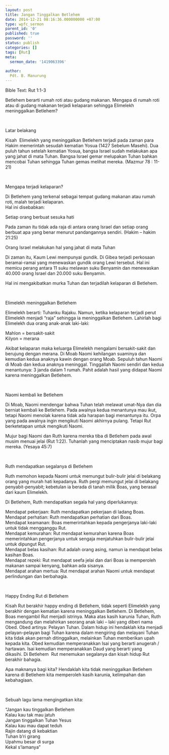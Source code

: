 ```yaml
---
layout: post
title: Jangan Tinggalkan Betlehem
date: 2014-12-21 08:16:36.000000000 +07:00
type: wpfc_sermon
parent_id: '0'
published: true
password: ''
status: publish
categories: []
tags: [Rut]
meta:
  sermon_date: '1419063396'
  
author:
  Pdt. B. Manurung
---
```

<p>Bible Text: Rut 1:1-3</p>
<p>Betlehem berarti rumah roti atau gudang makanan. Mengapa di rumah roti atau di gudang makanan terjadi kelaparan sehingga Elimelekh meninggalkan Betlehem?</p>
<p>&nbsp;</p>
<p>Latar belakang</p>
<p>Kisah  Elimelekh yang meninggalkan Betlehem terjadi pada zaman para Hakim memerintah sesudah kematian Yosua (1427 Sebelum Masehi). Dua puluh tahun setelah kematian Yosua, bangsa Israel sudah melakukan apa yang jahat di mata Tuhan. Bangsa Israel gemar melupakan Tuhan bahkan mencobai Tuhan sehingga Tuhan gemas melihat mereka. (Mazmur 78 : 11-21)</p>
<p>&nbsp;</p>
<p>Mengapa terjadi kelaparan?</p>
<p>Di Betlehem yang terkenal sebagai tempat gudang makanan atau rumah roti, malah terjadi kelaparan.<br />
Hal ini disebabkan:</p>
<p>	Setiap orang berbuat sesuka hati</p>
<p>Pada zaman itu tidak ada raja di antara orang Israel dan setiap orang berbuat apa yang benar menurut pandangannya sendiri. (Hakim – hakim 21:25)</p>
<p>	Orang Israel melakukan hal yang jahat di mata Tuhan</p>
<p>Di zaman itu, Kaum Lewi mempunyai gundik. Di Gibea terjadi perkosaan beramai-ramai yang menewaskan gundik orang Lewi tersebut. Hal ini memicu perang antara 11 suku melawan suku Benyamin dan menewaskan 40.000 orang Israel dan 20.000 suku Benyamin.</p>
<p>Hal ini mengakibatkan murka Tuhan dan terjadilah kelaparan di Betlehem.</p>
<p>&nbsp;</p>
<p>Elimelekh meninggalkan Betlehem</p>
<p>Elimelekh berarti: Tuhanku Rajaku. Namun, ketika kelaparan terjadi perut Elimelekh menjadi “raja” sehingga ia meninggalkan Betlehem. Lahirlah bagi Elimelekh dua orang anak-anak laki-laki:</p>
<p>	Mahlon = bersakit-sakit<br />
	Kilyon = merana</p>
<p>Akibat kelaparan maka keluarga Elimelekh mengalami bersakit-sakit dan berujung dengan merana. Di Moab Naomi kehilangan suaminya dan kemudian kedua anaknya kawin dengan orang Moab. Sepuluh tahun Naomi di Moab dan kedua anaknya meninggal. Tinggallah Naomi sendiri dan kedua menantunya: 3 janda dalam 1 rumah. Pahit adalah hasil yang didapat Naomi karena meninggalkan Betlehem.</p>
<p>&nbsp;</p>
<p>Naomi kembali ke Betlehem</p>
<p>Di Moab, Naomi mendengar bahwa Tuhan telah melawat umat-Nya dan dia berniat kembali ke Betlehem. Pada awalnya kedua menantunya mau ikut, tetapi Naomi menolak karena tidak ada harapan bagi menantunya itu. Orpa yang pada awalnya ingin mengikuti Naomi akhirnya pulang. Tetapi Rut berketetapan untuk mengikuti Naomi.</p>
<p>Mujur bagi Naomi dan Ruth karena mereka tiba di Betlehem pada awal musim menuai jelai (Rut 1:22). Tuhanlah yang menciptakan nasib mujur bagi mereka. (Yesaya 45:7)</p>
<p>&nbsp;</p>
<p>Ruth mendapatkan segalanya di Betlehem</p>
<p>Ruth memohon kepada Naomi untuk memungut bulir-bulir jelai di belakang orang yang murah hati kepadanya. Ruth pergi memungut jelai di belakang penyabit-penyabit; kebetulan ia berada di tanah milik Boas, yang berasal dari kaum Elimelekh.</p>
<p>Di Betlehem, Ruth mendapatkan segala hal yang diperlukannya:</p>
<p>	Mendapat pekerjaan: Ruth mendapatkan pekerjaan di ladang Boas.<br />
	Mendapat perhatian: Ruth mendapatkan perhatian dari Boas.<br />
	Mendapat keamanan: Boas memerintahkan kepada pengerjanya laki-laki untuk tidak mengganggu Rut.<br />
	Mendapat kemurahan: Rut mendapat kemurahan karena Boas memerintahkan pengerjanya untuk sengaja menjatuhkan bulir-bulir jelai untuk dipungut Rut.<br />
	Mendapat belas kasihan: Rut adalah orang asing, namun ia mendapat belas kasihan Boas.<br />
	Mendapat rezeki: Rut mendapat seefa jelai dan dari Boas ia memperoleh makanan sampai kenyang, bahkan ada sisanya.<br />
	Mendapat arahan mertua: Rut mendapat arahan Naomi untuk mendapat perlindungan dan berbahagia.</p>
<p>&nbsp;</p>
<p>Happy Ending Rut di Betlehem</p>
<p>Kisah Rut berakhir happy ending di Betlehem, tidak seperti Elimelekh yang berakhir dengan kematian karena meninggalkan Betlehem. Di Betlehem, Boas mengambil Rut menjadi istrinya. Maka atas kasih karunia Tuhan, Ruth mengandung dan melahirkan seorang anak laki – laki yang diberi nama Obed. Obed artinya: Pelayan Tuhan. Dalam hidup ini hendaklah kita menjadi pelayan-pelayan bagi Tuhan karena dalam mengiring dan melayani Tuhan kita tidak akan pernah ditinggalkan, melainkan Tuhan memberikan upah kepada kita. Obed kemudian memperanakkan Isai yang berarti anugerah / hartawan. Isai kemudian memperanakkan Daud yang berarti yang dikasihi. Di Betlehem  Rut menemukan segalanya dan kisah hidup Rut berakhir bahagia.</p>
<p>Apa maknanya bagi kita? Hendaklah kita tidak meninggalkan Betlehem karena di Betlehem kita memperoleh kasih karunia, kelimpahan dan kebahagiaan.</p>
<p>&nbsp;</p>
<p>Sebuah lagu lama mengingatkan kita:</p>
<p>“Jangan kau tinggalkan Betlehem<br />
Kalau kau tak mau jatuh<br />
Jangan tinggalkan Tuhan Yesus<br />
Kalau kau mau dapat teduh<br />
Rajin datang di kebaktian<br />
Tuhan b’ri girang<br />
Upahmu besar di surga<br />
Kekal s’lamanya”</p>
